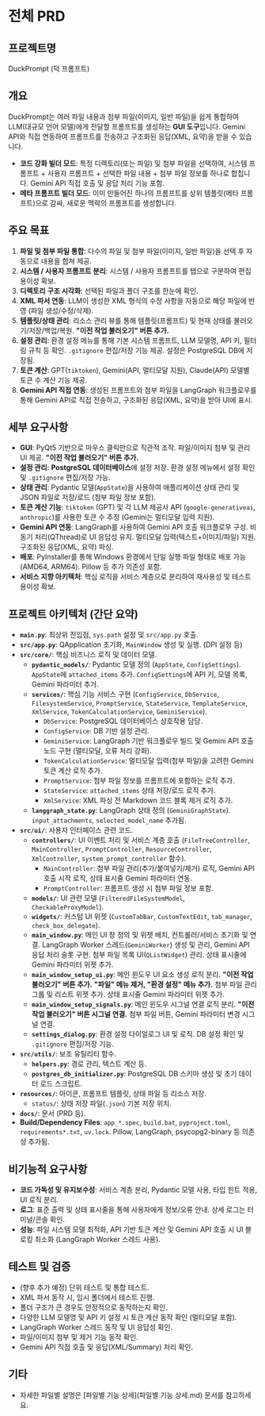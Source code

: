 
# 전체 PRD

## 프로젝트명

DuckPrompt (덕 프롬프트)

## 개요

DuckPrompt는 여러 파일 내용과 첨부 파일(이미지, 일반 파일)을 쉽게 통합하여 LLM(대규모 언어 모델)에게 전달할 프롬프트를 생성하는 **GUI 도구**입니다. Gemini API와 직접 연동하여 프롬프트를 전송하고 구조화된 응답(XML, 요약)을 받을 수 있습니다.

- **코드 강화 빌더 모드**: 특정 디렉토리(또는 파일) 및 첨부 파일을 선택하여, 시스템 프롬프트 + 사용자 프롬프트 + 선택한 파일 내용 + 첨부 파일 정보를 하나로 합칩니다. Gemini API 직접 호출 및 응답 처리 기능 포함.
- **메타 프롬프트 빌더 모드**: 이미 만들어진 하나의 프롬프트를 상위 템플릿(메타 프롬프트)으로 감싸, 새로운 맥락의 프롬프트를 생성합니다.

## 주요 목표

1.  **파일 및 첨부 파일 통합**: 다수의 파일 및 첨부 파일(이미지, 일반 파일)을 선택 후 자동으로 내용을 합쳐 제공.
2.  **시스템 / 사용자 프롬프트 분리**: 시스템 / 사용자 프롬프트를 탭으로 구분하여 편집 용이성 확보.
3.  **디렉토리 구조 시각화**: 선택된 파일과 폴더 구조를 한눈에 확인.
4.  **XML 파서 연동**: LLM이 생성한 XML 형식의 수정 사항을 자동으로 해당 파일에 반영 (파일 생성/수정/삭제).
5.  **템플릿/상태 관리**: 리소스 관리 뷰를 통해 템플릿(프롬프트) 및 현재 상태를 불러오기/저장/백업/복원. **"이전 작업 불러오기" 버튼 추가.**
6.  **설정 관리**: 환경 설정 메뉴를 통해 기본 시스템 프롬프트, LLM 모델명, API 키, 필터링 규칙 등 확인. `.gitignore` 편집/저장 기능 제공. 설정은 PostgreSQL DB에 저장됨.
7.  **토큰 계산**: GPT(`tiktoken`), Gemini(API, 멀티모달 지원), Claude(API) 모델별 토큰 수 계산 기능 제공.
8.  **Gemini API 직접 연동**: 생성된 프롬프트와 첨부 파일을 LangGraph 워크플로우를 통해 Gemini API로 직접 전송하고, 구조화된 응답(XML, 요약)을 받아 UI에 표시.

## 세부 요구사항

- **GUI**: PyQt5 기반으로 마우스 클릭만으로 직관적 조작. 파일/이미지 첨부 및 관리 UI 제공. **"이전 작업 불러오기" 버튼 추가.**
- **설정 관리**: **PostgreSQL 데이터베이스**에 설정 저장. 환경 설정 메뉴에서 설정 확인 및 `.gitignore` 편집/저장 가능.
- **상태 관리**: Pydantic 모델(`AppState`)을 사용하여 애플리케이션 상태 관리 및 JSON 파일로 저장/로드 (첨부 파일 정보 포함).
- **토큰 계산 기능**: `tiktoken` (GPT) 및 각 LLM 제공사 API (`google-generativeai`, `anthropic`)를 사용한 토큰 수 추정 (Gemini는 멀티모달 입력 지원).
- **Gemini API 연동**: LangGraph를 사용하여 Gemini API 호출 워크플로우 구성. 비동기 처리(QThread)로 UI 응답성 유지. 멀티모달 입력(텍스트+이미지/파일) 지원. 구조화된 응답(XML, 요약) 파싱.
- **배포**: PyInstaller를 통해 Windows 환경에서 단일 실행 파일 형태로 배포 가능 (AMD64, ARM64). Pillow 등 추가 의존성 포함.
- **서비스 지향 아키텍처**: 핵심 로직을 서비스 계층으로 분리하여 재사용성 및 테스트 용이성 확보.

## 프로젝트 아키텍처 (간단 요약)

- **`main.py`**: 최상위 진입점, `sys.path` 설정 및 `src/app.py` 호출.
- **`src/app.py`**: QApplication 초기화, `MainWindow` 생성 및 실행. (DPI 설정 등)
- **`src/core/`**: 핵심 비즈니스 로직 및 데이터 모델.
  - **`pydantic_models/`**: Pydantic 모델 정의 (`AppState`, `ConfigSettings`). `AppState`에 `attached_items` 추가. `ConfigSettings`에 API 키, 모델 목록, Gemini 파라미터 추가.
  - **`services/`**: 핵심 기능 서비스 구현 (`ConfigService`, `DbService`, `FilesystemService`, `PromptService`, `StateService`, `TemplateService`, `XmlService`, `TokenCalculationService`, `GeminiService`).
    - `DbService`: PostgreSQL 데이터베이스 상호작용 담당.
    - `ConfigService`: DB 기반 설정 관리.
    - `GeminiService`: LangGraph 기반 워크플로우 빌드 및 Gemini API 호출 노드 구현 (멀티모달, 오류 처리 강화).
    - `TokenCalculationService`: 멀티모달 입력(첨부 파일)을 고려한 Gemini 토큰 계산 로직 추가.
    - `PromptService`: 첨부 파일 정보를 프롬프트에 포함하는 로직 추가.
    - `StateService`: `attached_items` 상태 저장/로드 로직 추가.
    - `XmlService`: XML 파싱 전 Markdown 코드 블록 제거 로직 추가.
  - **`langgraph_state.py`**: LangGraph 상태 정의 (`GeminiGraphState`). `input_attachments`, `selected_model_name` 추가됨.
- **`src/ui/`**: 사용자 인터페이스 관련 코드.
  - **`controllers/`**: UI 이벤트 처리 및 서비스 계층 호출 (`FileTreeController`, `MainController`, `PromptController`, `ResourceController`, `XmlController`, `system_prompt_controller` 함수).
    - `MainController`: 첨부 파일 관리(추가/붙여넣기/제거) 로직, Gemini API 호출 시작 로직, 상태 표시줄 Gemini 파라미터 연동.
    - `PromptController`: 프롬프트 생성 시 첨부 파일 정보 포함.
  - **`models/`**: UI 관련 모델 (`FilteredFileSystemModel`, `CheckableProxyModel`).
  - **`widgets/`**: 커스텀 UI 위젯 (`CustomTabBar`, `CustomTextEdit`, `tab_manager`, `check_box_delegate`).
  - **`main_window.py`**: 메인 UI 창 정의 및 위젯 배치, 컨트롤러/서비스 초기화 및 연결. LangGraph Worker 스레드(`GeminiWorker`) 생성 및 관리, Gemini API 응답 처리 슬롯 구현. 첨부 파일 목록 UI(`QListWidget`) 관리. 상태 표시줄에 Gemini 파라미터 위젯 추가.
  - **`main_window_setup_ui.py`**: 메인 윈도우 UI 요소 생성 로직 분리. **"이전 작업 불러오기" 버튼 추가.** **"파일" 메뉴 제거, "환경 설정" 메뉴 추가.** 첨부 파일 관리 그룹 및 리스트 위젯 추가. 상태 표시줄 Gemini 파라미터 위젯 추가.
  - **`main_window_setup_signals.py`**: 메인 윈도우 시그널 연결 로직 분리. **"이전 작업 불러오기" 버튼 시그널 연결.** 첨부 파일 버튼, Gemini 파라미터 변경 시그널 연결.
  - **`settings_dialog.py`**: 환경 설정 다이얼로그 UI 및 로직. DB 설정 확인 및 `.gitignore` 편집/저장 기능.
- **`src/utils/`**: 보조 유틸리티 함수.
  - **`helpers.py`**: 경로 관리, 텍스트 계산 등.
  - **`postgres_db_initializer.py`**: PostgreSQL DB 스키마 생성 및 초기 데이터 로드 스크립트.
- **`resources/`**: 아이콘, 프롬프트 템플릿, 상태 파일 등 리소스 저장.
  - `status/`: 상태 저장 파일(`.json`) 기본 저장 위치.
- **`docs/`**: 문서 (PRD 등).
- **Build/Dependency Files**: `app_*.spec`, `build.bat`, `pyproject.toml`, `requirements*.txt`, `uv.lock`. Pillow, LangGraph, psycopg2-binary 등 의존성 추가됨.

## 비기능적 요구사항

- **코드 가독성 및 유지보수성**: 서비스 계층 분리, Pydantic 모델 사용, 타입 힌트 적용, UI 로직 분리.
- **로그**: 표준 출력 및 상태 표시줄을 통해 사용자에게 정보/오류 안내. 상세 로그는 터미널/콘솔 확인.
- **성능**: 파일 시스템 모델 최적화, API 기반 토큰 계산 및 Gemini API 호출 시 UI 블로킹 최소화 (LangGraph Worker 스레드 사용).

## 테스트 및 검증

- (향후 추가 예정) 단위 테스트 및 통합 테스트.
- XML 파서 동작 시, 임시 폴더에서 테스트 진행.
- 폴더 구조가 큰 경우도 안정적으로 동작하는지 확인.
- 다양한 LLM 모델명 및 API 키 설정 시 토큰 계산 동작 확인 (멀티모달 포함).
- LangGraph Worker 스레드 동작 및 UI 응답성 확인.
- 파일/이미지 첨부 및 제거 기능 동작 확인.
- Gemini API 직접 호출 및 응답(XML/Summary) 처리 확인.

## 기타

- 자세한 파일별 설명은 [파일별 기능 상세](파일별 기능 상세.md) 문서를 참고하세요.
